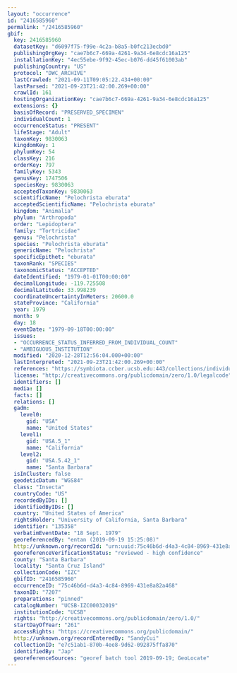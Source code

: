 ```yaml
---
layout: "occurrence"
id: "2416585960"
permalink: "/2416585960"
gbif:
  key: 2416585960
  datasetKey: "d6097f75-f99e-4c2a-b8a5-b0fc213ecbd0"
  publishingOrgKey: "cae7b6c7-669a-4261-9a34-6e8cdc16a125"
  installationKey: "4ec55ebe-9f92-45ec-b076-dd45f61003ab"
  publishingCountry: "US"
  protocol: "DWC_ARCHIVE"
  lastCrawled: "2021-09-11T09:05:22.434+00:00"
  lastParsed: "2021-09-23T21:42:00.269+00:00"
  crawlId: 161
  hostingOrganizationKey: "cae7b6c7-669a-4261-9a34-6e8cdc16a125"
  extensions: {}
  basisOfRecord: "PRESERVED_SPECIMEN"
  individualCount: 1
  occurrenceStatus: "PRESENT"
  lifeStage: "Adult"
  taxonKey: 9830063
  kingdomKey: 1
  phylumKey: 54
  classKey: 216
  orderKey: 797
  familyKey: 5343
  genusKey: 1747506
  speciesKey: 9830063
  acceptedTaxonKey: 9830063
  scientificName: "Pelochrista eburata"
  acceptedScientificName: "Pelochrista eburata"
  kingdom: "Animalia"
  phylum: "Arthropoda"
  order: "Lepidoptera"
  family: "Tortricidae"
  genus: "Pelochrista"
  species: "Pelochrista eburata"
  genericName: "Pelochrista"
  specificEpithet: "eburata"
  taxonRank: "SPECIES"
  taxonomicStatus: "ACCEPTED"
  dateIdentified: "1979-01-01T00:00:00"
  decimalLongitude: -119.725508
  decimalLatitude: 33.998239
  coordinateUncertaintyInMeters: 20600.0
  stateProvince: "California"
  year: 1979
  month: 9
  day: 18
  eventDate: "1979-09-18T00:00:00"
  issues:
  - "OCCURRENCE_STATUS_INFERRED_FROM_INDIVIDUAL_COUNT"
  - "AMBIGUOUS_INSTITUTION"
  modified: "2020-12-28T12:56:04.000+00:00"
  lastInterpreted: "2021-09-23T21:42:00.269+00:00"
  references: "https://symbiota.ccber.ucsb.edu:443/collections/individual/index.php?occid=135358"
  license: "http://creativecommons.org/publicdomain/zero/1.0/legalcode"
  identifiers: []
  media: []
  facts: []
  relations: []
  gadm:
    level0:
      gid: "USA"
      name: "United States"
    level1:
      gid: "USA.5_1"
      name: "California"
    level2:
      gid: "USA.5.42_1"
      name: "Santa Barbara"
  isInCluster: false
  geodeticDatum: "WGS84"
  class: "Insecta"
  countryCode: "US"
  recordedByIDs: []
  identifiedByIDs: []
  country: "United States of America"
  rightsHolder: "University of California, Santa Barbara"
  identifier: "135358"
  verbatimEventDate: "18 Sept. 1979"
  georeferencedBy: "entan (2019-09-19 15:25:08)"
  http://unknown.org/recordId: "urn:uuid:75c46b6d-d4a3-4c84-8969-431e8a82a468"
  georeferenceVerificationStatus: "reviewed - high confidence"
  county: "Santa Barbara"
  locality: "Santa Cruz Island"
  collectionCode: "IZC"
  gbifID: "2416585960"
  occurrenceID: "75c46b6d-d4a3-4c84-8969-431e8a82a468"
  taxonID: "7207"
  preparations: "pinned"
  catalogNumber: "UCSB-IZC00032019"
  institutionCode: "UCSB"
  rights: "http://creativecommons.org/publicdomain/zero/1.0/"
  startDayOfYear: "261"
  accessRights: "https://creativecommons.org/publicdomain/"
  http://unknown.org/recordEnteredBy: "SandyCui"
  collectionID: "e7c51ab1-870b-4ee8-9d62-092875ffa870"
  identifiedBy: "Jap"
  georeferenceSources: "georef batch tool 2019-09-19; GeoLocate"
---
```

